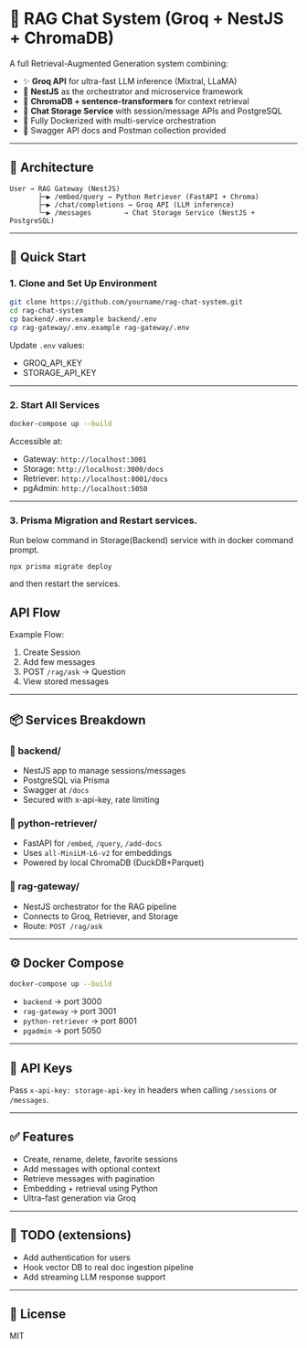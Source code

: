 # 🧠 RAG Chat System (Groq + NestJS + ChromaDB)

A full Retrieval-Augmented Generation system combining:

- ✨ **Groq API** for ultra-fast LLM inference (Mixtral, LLaMA)
- 🧱 **NestJS** as the orchestrator and microservice framework
- 🧠 **ChromaDB + sentence-transformers** for context retrieval
- 💬 **Chat Storage Service** with session/message APIs and PostgreSQL
- 🐳 Fully Dockerized with multi-service orchestration
- 📘 Swagger API docs and Postman collection provided

---

## 📐 Architecture

```
User → RAG Gateway (NestJS)
       ├─▶ /embed/query → Python Retriever (FastAPI + Chroma)
       ├─▶ /chat/completions → Groq API (LLM inference)
       └─▶ /messages        → Chat Storage Service (NestJS + PostgreSQL)
```

---

## 🚀 Quick Start

### 1. Clone and Set Up Environment

```bash
git clone https://github.com/yourname/rag-chat-system.git
cd rag-chat-system
cp backend/.env.example backend/.env
cp rag-gateway/.env.example rag-gateway/.env
```

Update `.env` values:
- GROQ_API_KEY
- STORAGE_API_KEY

---

### 2. Start All Services

```bash
docker-compose up --build
```

Accessible at:
- Gateway: `http://localhost:3001`
- Storage: `http://localhost:3000/docs`
- Retriever: `http://localhost:8001/docs`
- pgAdmin: `http://localhost:5050`

---

### 3. Prisma Migration and Restart services.
Run below command in Storage(Backend) service with in docker command prompt.
```
npx prisma migrate deploy
```
and then restart the services.

## API Flow

Example Flow:
1. Create Session
2. Add few messages
3. POST `/rag/ask` → Question
4. View stored messages

---

## 📦 Services Breakdown

### 🔹 backend/
- NestJS app to manage sessions/messages
- PostgreSQL via Prisma
- Swagger at `/docs`
- Secured with x-api-key, rate limiting

### 🔹 python-retriever/
- FastAPI for `/embed`, `/query`, `/add-docs`
- Uses `all-MiniLM-L6-v2` for embeddings
- Powered by local ChromaDB (DuckDB+Parquet)

### 🔹 rag-gateway/
- NestJS orchestrator for the RAG pipeline
- Connects to Groq, Retriever, and Storage
- Route: `POST /rag/ask`

---

## ⚙️ Docker Compose

```bash
docker-compose up --build
```

- `backend` → port 3000
- `rag-gateway` → port 3001
- `python-retriever` → port 8001
- `pgadmin` → port 5050

---

## 📘 API Keys

Pass `x-api-key: storage-api-key` in headers when calling `/sessions` or `/messages`.

---

## ✅ Features

- Create, rename, delete, favorite sessions
- Add messages with optional context
- Retrieve messages with pagination
- Embedding + retrieval using Python
- Ultra-fast generation via Groq

---

## 🧪 TODO (extensions)

- Add authentication for users
- Hook vector DB to real doc ingestion pipeline
- Add streaming LLM response support

---

## 📄 License

MIT
